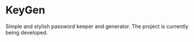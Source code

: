 # KeyGen
Simple and stylish password keeper and generator.
The project is currently being developed.
